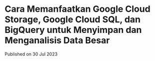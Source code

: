 # Cara Memanfaatkan Google Cloud Storage, Google Cloud SQL, dan BigQuery untuk Menyimpan dan Menganalisis Data Besar

Published on 30 Jul 2023
